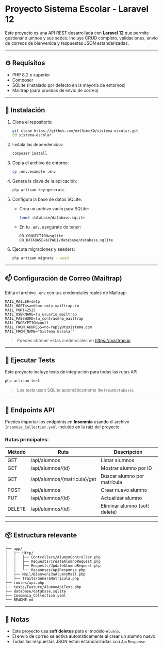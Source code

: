 # Proyecto Sistema Escolar - Laravel 12

Este proyecto es una API REST desarrollada con **Laravel 12** que permite gestionar alumnos y sus sedes. Incluye CRUD completo, validaciones, envío de correos de bienvenida y respuestas JSON estandarizadas.

---

## ⚙️ Requisitos

- PHP 8.2 o superior
- Composer
- SQLite (instalado por defecto en la mayoría de entornos)
- Mailtrap (para pruebas de envío de correo)

---

## 🚀 Instalación

1. Clona el repositorio:
   ```bash
   git clone https://github.com/mrChinoXD/sistema-escolar.git
   cd sistema-escolar
   ```

2. Instala las dependencias:
   ```bash
   composer install
   ```

3. Copia el archivo de entorno:
   ```bash
   cp .env.example .env
   ```

4. Genera la clave de la aplicación:
   ```bash
   php artisan key:generate
   ```

5. Configura la base de datos SQLite:

    - Crea un archivo vacío para SQLite:
      ```bash
      touch database/database.sqlite
      ```

    - En tu `.env`, asegúrate de tener:
      ```
      DB_CONNECTION=sqlite
      DB_DATABASE=${PWD}/database/database.sqlite
      ```

6. Ejecuta migraciones y seeders:
   ```bash
   php artisan migrate --seed
   ```

---

## 📫 Configuración de Correo (Mailtrap)

Edita el archivo `.env` con tus credenciales reales de Mailtrap:

```
MAIL_MAILER=smtp
MAIL_HOST=sandbox.smtp.mailtrap.io
MAIL_PORT=2525
MAIL_USERNAME=tu_usuario_mailtrap
MAIL_PASSWORD=tu_contraseña_mailtrap
MAIL_ENCRYPTION=null
MAIL_FROM_ADDRESS=no-reply@tusistema.com
MAIL_FROM_NAME="Sistema Escolar"
```

> Puedes obtener estas credenciales en https://mailtrap.io

---

## 🧪 Ejecutar Tests

Este proyecto incluye tests de integración para todas las rutas API.

```bash
php artisan test
```

> Los tests usan SQLite automáticamente (`RefreshDatabase`).

---

## 📡 Endpoints API

Puedes importar los endpoints en **Insomnia** usando el archivo `Insomnia_Collection.yaml` incluido en la raíz del proyecto.

### Rutas principales:

| Método | Ruta                          | Descripción                        |
|--------|-------------------------------|------------------------------------|
| GET    | /api/alumnos                  | Listar alumnos                     |
| GET    | /api/alumnos/{id}             | Mostrar alumno por ID              |
| GET    | /api/alumnos/{matricula}/get  | Buscar alumno por matrícula        |
| POST   | /api/alumnos                  | Crear nuevo alumno                 |
| PUT    | /api/alumnos/{id}             | Actualizar alumno                  |
| DELETE | /api/alumnos/{id}             | Eliminar alumno (soft delete)      |

---

## 📦 Estructura relevante

```
├── app/
│   ├── Http/
│   │   ├── Controllers/AlumnoController.php
│   │   ├── Requests/CreateAlumnoRequest.php
│   │   ├── Requests/UpdateAlumnoRequest.php
│   │   └── Responses/ApiResponse.php
│   ├── Mail/BienvenidaAlumnoMail.php  
│   ├── Traits/GeneraMatricula.php  
├── routes/api.php
├── tests/Feature/AlumnoApiTest.php
├── database/database.sqlite
├── Insomnia_Collection.yaml
└── README.md
```

---

## 💬 Notas

- Este proyecto usa **soft deletes** para el modelo `Alumno`.
- El envío de correo se activa automáticamente al crear un alumno nuevo.
- Todas las respuestas JSON están estandarizadas con `ApiResponse`.
